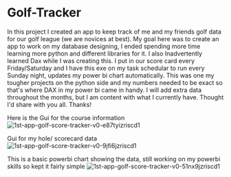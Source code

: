 # Golf-Tracker
In this project I created an app to keep track of me and my friends golf data for our golf league (we are novices at best). My goal here was to create an app to work on my database designing, I ended spending more time learning more python and different libraries for it. I also Inadvertently learned Dax while I was creating this. I put in our score card every Friday/Saturday and I have this exe on my task schedular to run every Sunday night, updates my power bi chart automatically. This was one my tougher projects on the python side and my numbers needed to be exact so that's where DAX in my power bi came in handy. I will add extra data throughout the months, but I am content with what I currently have. Thought I'd share with you all. Thanks!

Here is the Gui for the course information
![1st-app-golf-score-tracker-v0-e87tyizriscd1](https://github.com/user-attachments/assets/867bdf32-002f-4598-8fe1-753e2ae7add0)

Gui for my hole/ scorecard data
![1st-app-golf-score-tracker-v0-9jfi6jzriscd1](https://github.com/user-attachments/assets/fcba1abf-e912-4372-a7e9-00af2bfd63d3)

This is a basic powerbi chart showing the data, still working on my powerbi skills so kept it fairly simple
![1st-app-golf-score-tracker-v0-51nx9jzriscd1](https://github.com/user-attachments/assets/6a436c8e-a6a9-48d4-9ac5-8af759d2e102)
